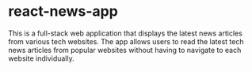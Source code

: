 # react-news-app
This is a full-stack web application that displays the latest news articles from various tech websites. The app allows users to read the latest tech news articles from popular websites without having to navigate to each website individually.
